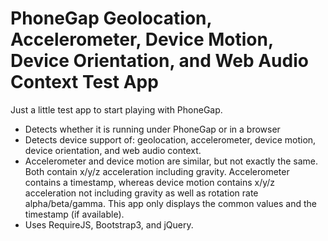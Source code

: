 PhoneGap Geolocation, Accelerometer, Device Motion, Device Orientation, and Web Audio Context Test App
============

Just a little test app to start playing with PhoneGap.

* Detects whether it is running under PhoneGap or in a browser
* Detects device support of: geolocation, accelerometer, device motion, device orientation, and web audio context.
* Accelerometer and device motion are similar, but not exactly the same.  Both contain x/y/z acceleration including gravity.  Accelerometer contains a timestamp, whereas device motion contains x/y/z acceleration not including gravity as well as rotation rate alpha/beta/gamma.  This app only displays the common values and the timestamp (if available).
* Uses RequireJS, Bootstrap3, and jQuery.
